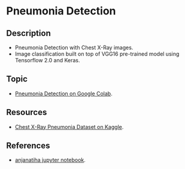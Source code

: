 # Pneumonia Detection

## Description
- Pneumonia Detection with Chest X-Ray images. 
- Image classification built on top of VGG16 pre-trained model using Tensorflow 2.0 and Keras.

## Topic

- [Pneumonia Detection on Google Colab](https://colab.research.google.com/drive/1VEv_Em1nf_nVzzvNIT_TqEsi8voXJI_P).

## Resources
- [Chest X-Ray Pneumonia Dataset on Kaggle](https://www.kaggle.com/paultimothymooney/chest-xray-pneumonia).

## References
- [anjanatiha jupyter notebook](https://github.com/anjanatiha/Pneumonia-Detection-from-Chest-X-Ray-Images-with-Deep-Learning).
